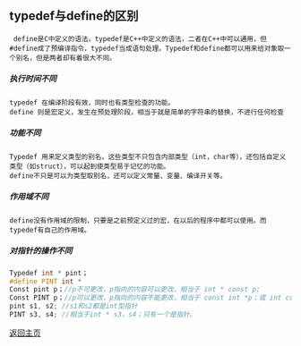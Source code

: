 typedef与define的区别
----------
     define是C中定义的语法，typedef是C++中定义的语法，二者在C++中可以通用，但#define成了预编译指令，typedef当成语句处理。Typedef和define都可以用来给对象取一个别名，但是两者却有着很大不同。
     
##### 执行时间不同
    typedef 在编译阶段有效，同时也有类型检查的功能。
    define 则是宏定义，发生在预处理阶段，相当于就是简单的字符串的替换，不进行任何检查
    
##### 功能不同
    Typedef 用来定义类型的别名，这些类型不只包含内部类型（int，char等），还包括自定义类型（如struct），可以起到使类型易于记忆的功能。 
    define不只是可以为类型取别名，还可以定义常量、变量、编译开关等。
##### 作用域不同
    define没有作用域的限制，只要是之前预定义过的宏，在以后的程序中都可以使用。而typedef有自己的作用域。
##### 对指针的操作不同
```c
Typedef int * pint；  
#define PINT int *  
Const pint p；//p不可更改，p指向的内容可以更改，相当于 int * const p;  
Const PINT p；//p可以更改，p指向的内容不能更改，相当于 const int *p；或 int const *p；  
pint s1, s2; //s1和s2都是int型指针  
PINT s3, s4; //相当于int * s3，s4；只有一个是指针。 
```
[返回主页](http://Lucas-Yang.github.io)
